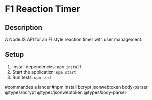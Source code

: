 # F1 Reaction Timer

## Description
A NodeJS API for an F1 style reaction timer with user management.

## Setup
1. Install dependencies: `npm install`
2. Start the application: `npm start`
3. Run tests: `npm test`





#commandes a lancer
#npm install bcrypt jsonwebtoken body-parser @types/bcrypt @types/jsonwebtoken @types/body-parser
